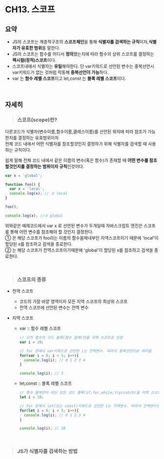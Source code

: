 # CH13. 스코프

## 요약 
- JS의 스코프는 계층적구조의 **스코프체인**을 통해 **식별자를 검색하는 규칙**이자,**식별자가 유효한 범위**를 말한다.
- JS의 스코프는 함수를 어디서 **정의**했는지에 따라 함수의 상위 스코프를 결정하는 **렉시컬(정적)스코프**이다.
- 스코프내에서 식별자는 **유일**해야한다. 단 var키워드로 선언된 변수는 중복선언시 var키워드가 없는 것처럼 작동해 **중복선언이 가능**하다.
- var 는 **함수 레벨 스코프**이고 let,const 는 **블록 레벨 스코프**이다.
  
</br>
   
## 자세히
> ### 스코프(scope)란?
다른코드가 식별자(변수이름,함수이름,클래스이름)를 선언된 위치에 따라 참조가 가능한지를 결정하는 유효범위이자   
전체 코드 내에서 어떤 식별자를 참조할것인지 결정하기 위해 식별자를 검색할 때 사용하는 규칙이다.

쉽게 말해 전체 코드 내에서 같은 이름의 변수(혹은 함수)가 존재할 때 **어떤 변수를 참조할것인지를 결정하는 범위이자 규칙**인것이다.   

```jsx
var x = 'global';

function foo() {
  var x = 'local';
  console.log(x); // ① local
}

foo();

console.log(x); //② global 
```

위와같은 예제코드에서 var x 로 선언된 변수가 두개일때 자바스크립트 엔진은 스코프를 통해 어떤 변수를 참조해야 할 것인지 결정한다.   
① 은 해당 스코프가 foo라는 이름의 함수몸체내부인 지역스코프이기 때문에 'local'이 할당된 x를 참조하고 검색을 종료한다.   
② 는 해당 스코프가 전역스코프이기때문에 'global'이 할당된 x를 참조하고 검색을 종료한다.   

</br>

> ### 스코프의 종류
- 전역 스코프
  
  - 코드의 가장 바깥 영역이자 모든 지역 스코프의 최상위 스코프
  - 전역 스코프에 선언된 변수는 전역 변수
- 지역 스코프
  - var :: 함수 레벨 스코프
    
    ```jsx
    // 오직 함수의 코드 블록(함수 몸체)만을 지역 스코프로 인정
    var i = 10;

    // for 문에서 var키워드로 선언한 i는 전역변수. 따라서 중복선언으로 처리됨.
    for(var i = 0; i < 5; i++){
      console.log(i); // 0 1 2 3 4 
    }

    console.log(i); // 5
    ```
  - let,const :: 블록 레벨 스코프
     
    ```jsx
    // 함수 몸체만이 아닌 모든 코드 블록(if,for,while,try/catch)을 지역 스코프로 인정
    let i = 10;

    // for 문에서 let(또는 const)키워드로 선언한 i는 지역변수. 따라서 전역변수인 i에 영향을 끼치지 않음.
    for(let i = 0; i < 5; i++){
      console.log(i); // 0 1 2 3 4 
    }

    console.log(i); // 10
    ```

</br>

> ### JS가 식별자를 검색하는 방법


